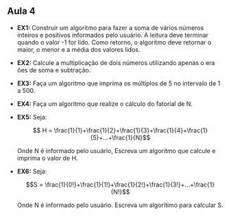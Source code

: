 ## Aula 4

- __EX1:__ Construir um algoritmo para fazer a soma de vários números inteiros e positivos informados pelo usuário. A leitura deve terminar quando o valor -1 for lido. Como retorno, o algoritmo deve retornar o maior, o menor e a média dos valores lidos.

- __EX2:__ Calcule a multiplicação de dois números utilizando apenas o era ões de soma e subtração.

- __EX3:__ Faça um algoritmo que imprima os múltiplos de 5 no intervalo de 1 a 500.

- __EX4:__ Faça um algoritmo que realize o cálculo do fatorial de N.

- __EX5:__ Seja: 

    ```math
     H = \frac{1}{1}+\frac{1}{2}+\frac{1}{3}+\frac{1}{4}+\frac{1}{5}+...+\frac{1}{N}
    ```

    Onde N é informado pelo usuário, Escreva um algoritmo que calcule e imprima o valor de H.

- __EX6:__ Seja:

    ```math
    S = \frac{1}{0!}+\frac{1}{1!}+\frac{1}{2!}+\frac{1}{3!}+...+\frac{1}{N!}
    ```

    Onde N é informado pelo usuário. Escreva um algoritimo para calcular S.
